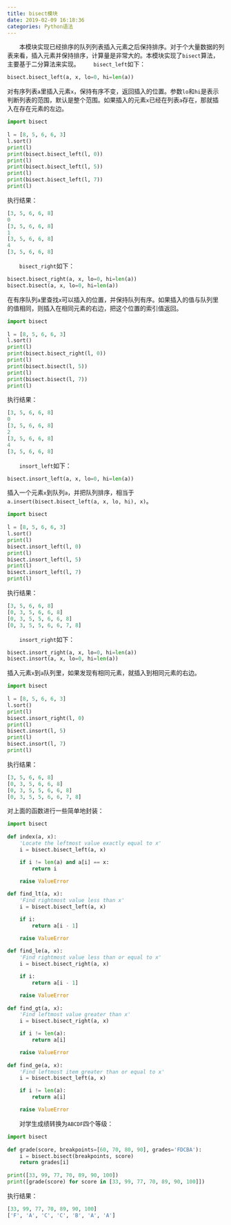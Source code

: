 ```yaml
---
title: bisect模块
date: 2019-02-09 16:18:36
categories: Python语法
---
```

&emsp;&emsp;本模块实现已经排序的队列列表插入元素之后保持排序。对于个大量数据的列表来看，插入元素并保持排序，计算量是非常大的。本模块实现了`bisect`算法，主要基于二分算法来实现。
&emsp;&emsp;`bisect_left`如下：

``` python
bisect.bisect_left(a, x, lo=0, hi=len(a))
```

对有序列表`a`里插入元素`x`，保持有序不变，返回插入的位置。参数`lo`和`hi`是表示判断列表的范围，默认是整个范围。如果插入的元素`x`已经在列表`a`存在，那就插入在存在元素的左边。

``` python
import bisect
​
l = [8, 5, 6, 6, 3]
l.sort()
print(l)
print(bisect.bisect_left(l, 0))
print(l)
print(bisect.bisect_left(l, 5))
print(l)
print(bisect.bisect_left(l, 7))
print(l)
```

执行结果：

``` python
[3, 5, 6, 6, 8]
0
[3, 5, 6, 6, 8]
1
[3, 5, 6, 6, 8]
4
[3, 5, 6, 6, 8]
```

&emsp;&emsp;`bisect_right`如下：

``` python
bisect.bisect_right(a, x, lo=0, hi=len(a))
bisect.bisect(a, x, lo=0, hi=len(a))
```

在有序队列`a`里查找`x`可以插入的位置，并保持队列有序。如果插入的值与队列里的值相同，则插入在相同元素的右边，把这个位置的索引值返回。

``` python
import bisect
​
l = [8, 5, 6, 6, 3]
l.sort()
print(l)
print(bisect.bisect_right(l, 0))
print(l)
print(bisect.bisect(l, 5))
print(l)
print(bisect.bisect(l, 7))
print(l)
```

执行结果：

``` python
[3, 5, 6, 6, 8]
0
[3, 5, 6, 6, 8]
2
[3, 5, 6, 6, 8]
4
[3, 5, 6, 6, 8]
```

&emsp;&emsp;`insort_left`如下：

``` python
bisect.insort_left(a, x, lo=0, hi=len(a))
```

插入一个元素`x`到队列`a`，并把队列排序，相当于`a.insert(bisect.bisect_left(a, x, lo, hi), x)`。

``` python
import bisect
​
l = [8, 5, 6, 6, 3]
l.sort()
print(l)
bisect.insort_left(l, 0)
print(l)
bisect.insort_left(l, 5)
print(l)
bisect.insort_left(l, 7)
print(l)
```

执行结果：

``` python
[3, 5, 6, 6, 8]
[0, 3, 5, 6, 6, 8]
[0, 3, 5, 5, 6, 6, 8]
[0, 3, 5, 5, 6, 6, 7, 8]
```

&emsp;&emsp;`insort_right`如下：

``` python
bisect.insort_right(a, x, lo=0, hi=len(a))
bisect.insort(a, x, lo=0, hi=len(a))
```

插入元素`x`到`a`队列里，如果发现有相同元素，就插入到相同元素的右边。

``` python
import bisect
​
l = [8, 5, 6, 6, 3]
l.sort()
print(l)
bisect.insort_right(l, 0)
print(l)
bisect.insort(l, 5)
print(l)
bisect.insort(l, 7)
print(l)
```

执行结果：

``` python
[3, 5, 6, 6, 8]
[0, 3, 5, 6, 6, 8]
[0, 3, 5, 5, 6, 6, 8]
[0, 3, 5, 5, 6, 6, 7, 8]
```

对上面的函数进行一些简单地封装：

``` python
import bisect
​
def index(a, x):
    'Locate the leftmost value exactly equal to x'
    i = bisect.bisect_left(a, x)

    if i != len(a) and a[i] == x:
        return i

    raise ValueError
​
def find_lt(a, x):
    'Find rightmost value less than x'
    i = bisect.bisect_left(a, x)

    if i:
        return a[i - 1]

    raise ValueError
​
def find_le(a, x):
    'Find rightmost value less than or equal to x'
    i = bisect.bisect_right(a, x)

    if i:
        return a[i - 1]

    raise ValueError
​
def find_gt(a, x):
    'Find leftmost value greater than x'
    i = bisect.bisect_right(a, x)

    if i != len(a):
        return a[i]

    raise ValueError
​
def find_ge(a, x):
    'Find leftmost item greater than or equal to x'
    i = bisect.bisect_left(a, x)

    if i != len(a):
        return a[i]

    raise ValueError
```

&emsp;&emsp;对学生成绩转换为`ABCDF`四个等级：

``` python
import bisect
​
def grade(score, breakpoints=[60, 70, 80, 90], grades='FDCBA'):
    i = bisect.bisect(breakpoints, score)
    return grades[i]
​
print([33, 99, 77, 70, 89, 90, 100])
print([grade(score) for score in [33, 99, 77, 70, 89, 90, 100]])
```

执行结果：

``` python
[33, 99, 77, 70, 89, 90, 100]
['F', 'A', 'C', 'C', 'B', 'A', 'A']
```